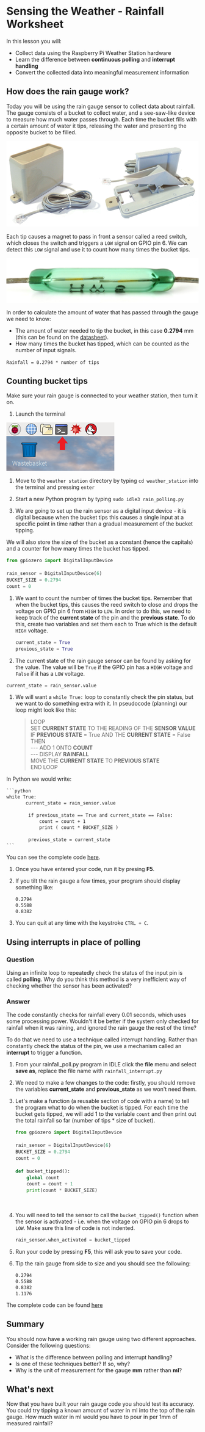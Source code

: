 # Sensing the Weather - Rainfall Worksheet

In this lesson you will:

- Collect data using the Raspberry Pi Weather Station hardware
- Learn the difference between **continuous polling** and **interrupt handling**
- Convert the collected data into meaningful measurement information

## How does the rain gauge work?

Today you will be using the rain gauge sensor to collect data about rainfall. The gauge consists of a bucket to collect water, and a see-saw-like device to measure how much water passes through. Each time the bucket fills with a certain amount of water it tips, releasing the water and presenting the opposite bucket to be filled.

  ![](images/rain_gauge_both.jpg)

Each tip causes a magnet to pass in front a sensor called a reed switch, which closes the switch and triggers a `LOW` signal on GPIO pin 6. We can detect this `LOW` signal and use it to count how many times the bucket tips.

  ![](images/reed_switch.jpg)

In order to calculate the amount of water that has passed through the gauge we need to know:

  - The amount of water needed to tip the bucket, in this case **0.2794** mm (this can be found on the [datasheet](https://www.argentdata.com/files/80422_datasheet.pdf)).
  - How many times the bucket has tipped, which can be counted as the number of input signals.

  `Rainfall = 0.2794 * number of tips`


## Counting bucket tips

Make sure your rain gauge is connected to your weather station, then turn it on.

1. Launch the terminal

  ![Terminal](images/terminal.png)


1. Move to the `weather station` directory by typing `cd weather_station` into the terminal and pressing `enter`

1. Start a new Python program by typing `sudo idle3 rain_polling.py`

1. We are going to set up the rain sensor as a digital input device - it is digital because when the bucket tips this causes a single input at a specific point in time rather than a gradual measurement of the bucket tipping.

  We will also store the size of the bucket as a constant (hence the capitals) and a counter for how many times the bucket has tipped.

  ```python
  from gpiozero import DigitalInputDevice

  rain_sensor = DigitalInputDevice(6)
  BUCKET_SIZE = 0.2794
  count = 0
  ```

1. We want to count the number of times the bucket tips. Remember that when the bucket tips, this causes the reed switch to close and drops the voltage on GPIO pin 6 from `HIGH` to `LOW`. In order to do this, we need to keep track of the **current state** of the pin and the **previous state**. To do this, create two variables and set them each to True which is the default `HIGH` voltage.

	```python
	current_state = True
	previous_state = True
	```

1. The current state of the rain gauge sensor can be found by asking for the value. The value will be `True` if the GPIO pin has a `HIGH` voltage and `False` if it has a `LOW` voltage. 

  ```python
  current_state = rain_sensor.value
  ```


1. We will want a `while True:` loop to constantly check the pin status, but we want to do something extra with it. In pseudocode (planning) our loop might look like this:


	> LOOP  
	> SET **CURRENT STATE** TO THE READING OF THE **SENSOR VALUE**  
	> IF **PREVIOUS STATE** = True AND THE **CURRENT STATE** = False THEN  
	> --- ADD 1 ONTO **COUNT**  
	> --- DISPLAY **RAINFALL**  
	> MOVE THE **CURRENT STATE** TO **PREVIOUS STATE**  
	> END LOOP  



  In Python we would write:

	```python
	while True:
	       current_state = rain_sensor.value

	        if previous_state == True and current_state == False:
	            count = count + 1
	            print ( count * BUCKET_SIZE )

			previous_state = current_state
	```

  You can see the complete code [here](code/rainfall_poll.py).

1. Once you have entered your code, run it by presing **F5**.
1. If you tilt the rain gauge a few times, your program should display something like:

    ```
    0.2794
    0.5588
    0.8382
    ```

1. You can quit at any time with the keystroke `CTRL + C`.

## Using interrupts in place of polling

### Question
Using an infinite loop to repeatedly check the status of the input pin is called **polling**. Why do you think this method is a very inefficient way of checking whether the sensor has been activated?

### Answer
The code constantly checks for rainfall every 0.01 seconds, which uses some processing power. Wouldn't it be better if the system only checked for rainfall when it was raining, and ignored the rain gauge the rest of the time?

To do that we need to use a technique called interrupt handling. Rather than constantly check the status of the pin, we use a mechanism called an **interrupt** to trigger a function.

1. From your rainfall_poll.py program in IDLE click the **file** menu and select **save as**, replace the file name with `rainfall_interrupt.py`

1. We need to make a few changes to the code: firstly, you should remove the variables **current_state** and **previous_state** as we won't need them.

1. Let's make a function (a reusable section of code with a name) to tell the program what to do when the bucket is tipped. For each time the bucket gets tipped, we will add 1 to the variable `count` and then print out the total rainfall so far (number of tips * size of bucket).

    ```python
    from gpiozero import DigitalInputDevice

    rain_sensor = DigitalInputDevice(6)
    BUCKET_SIZE = 0.2794
    count = 0

    def bucket_tipped():
        global count
        count = count + 1
        print(count * BUCKET_SIZE)

       
    ```

1. You will need to tell the sensor to call the `bucket_tipped()` function when the sensor is activated - i.e. when the voltage on GPIO pin 6 drops to `LOW`. Make sure this line of code is not indented.

    ```python
    rain_sensor.when_activated = bucket_tipped
	```

1. Run your code by pressing **F5**, this will ask you to save your code.
2. Tip the rain gauge from side to size and you should see the following:

	```
	0.2794
	0.5588
	0.8382
	1.1176
	```

  The complete code can be found [here](code/rainfall_interrupt.py)

## Summary

You should now have a working rain gauge using two different approaches. Consider the following questions:

- What is the difference between polling and interrupt handling?
- Is one of these techniques better? If so, why?
- Why is the unit of measurement for the gauge **mm** rather than **ml**?

## What's next

Now that you have built your rain gauge code you should test its accuracy. You could try tipping a known amount of water in ml into the top of the rain gauge. How much water in ml would you have to pour in per 1mm of measured rainfall?
